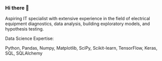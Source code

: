 ### Hi there 👋
Aspiring IT specialist with extensive experience in the field of electrical equipment diagnostics, data analysis, building exploratory models, and hypothesis testing.

Data Science Expertise:

Python, Pandas, Numpy, Matplotlib, SciPy, Scikit-learn, TensorFlow, Keras, SQL, SQLAlchemy


<!--
**Dmitriy-Levin/Dmitriy-Levin** is a ✨ _special_ ✨ repository because its `README.md` (this file) appears on your GitHub profile.

Here are some ideas to get you started:

- 🔭 I’m currently working on ...
- 🌱 I’m currently learning ...
- 👯 I’m looking to collaborate on ...
- 🤔 I’m looking for help with ...
- 💬 Ask me about ...
- 📫 How to reach me: ...
- 😄 Pronouns: ...
- ⚡ Fun fact: ...
-->
